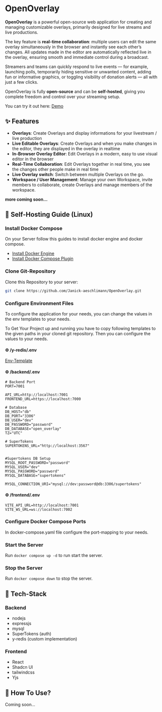 # OpenOverlay

**OpenOverlay** is a powerful open-source web application for creating and managing customizable overlays, primarily designed for live streams and live productions.

The key feature is **real-time collaboration**: multiple users can edit the same overlay simultaneously in the browser and instantly see each other’s changes. All updates made in the editor are automatically reflected live in the overlay, ensuring smooth and immediate control during a broadcast.

Streamers and teams can quickly respond to live events — for example, launching polls, temporarily hiding sensitive or unwanted content, adding fun or informative graphics, or toggling visibility of donation alerts — all with just a few clicks.

OpenOverlay is fully **open-source** and can be **self-hosted**, giving you complete freedom and control over your streaming setup.

You can try it out here: [Demo](https://demo.open-overlay.dafric.net/)

✨ Features
---
- **Overlays**: Create Overlays and display informations for your livestream / live production
- **Live Editable Overlays**: Create Overlays and when you make changes in the editor, they are displayed in the overlay in realtime
- **In-Browser Overlay Editor**: Edit Overlays in a modern, easy to use visual editor in the browser
- **Real-Time Collaboration**: Edit Overlays together in real time, you see the changes other people make in real time
- **Live Overlay switch**: Switch between multiple Overlays on the go.
- **Workspace / User Management**: Manage your own Workspace, invite members to collaborate, create Overlays and manage members of the workspace.

**more coming soon...**


🏡 Self-Hosting Guide (Linux)
---
### Install Docker Compose
On your Server follow this guides to install docker engine and docker compose.
- [Install Docker Engine](https://docs.docker.com/engine/install/)
- [Install Docker Compose Plugin](https://docs.docker.com/compose/install/linux/)

### Clone Git-Repository
Clone this Repository to your server:
```bash
git clone https://github.com/Janick-aeschlimann/OpenOverlay.git
```

### Configure Environment Files
To configure the application for your needs, you can change the values in the env templates to your needs.

To Get Your Project up and running you have to copy following templates to the given paths in your cloned git repository. Then you can configure the values to your needs.

#### ⚙️ /y-redis/.env
[Env-Template](https://github.com/Janick-aeschlimann/OpenOverlay/blob/main/y-redis/.env.template)

#### ⚙️ /backend/.env
```env
# Backend Port
PORT=7001

API_URL=http://localhost:7001
FRONTEND_URL=https://localhost:7000

# Database
DB_HOST="db"
DB_PORT="3306"
DB_USER="dev"
DB_PASSWORD="password"
DB_DATABASE="open_overlay"
TZ="UTC"

# SuperTokens
SUPERTOKENS_URL="http://localhost:3567"


#Supertokens DB Setup
MYSQL_ROOT_PASSWORD="password"
MYSQL_USER="dev"
MYSQL_PASSWORD="password"
MYSQL_DATABASE="supertokens"

MYSQL_CONNECTION_URI="mysql://dev:password@db:3306/supertokens"
```

#### ⚙️ /frontend/.env
```env
VITE_API_URL=http://localhost:7001
VITE_WS_URL=ws://localhost:7002
```

### Configure Docker Compose Ports
In docker-compose.yaml file configure the port-mapping to your needs.

### Start the Server
Run ```docker compose up -d``` to run start the server.

### Stop the Server
Run ```docker compose down``` to stop the server.

🧰 Tech-Stack
---
### Backend

- nodejs
- expressjs
- mysql
- SuperTokens (auth)
- y-redis (custom implementation)

### Frontend

- React
- Shadcn UI
- tailwindcss
- Yjs

📖 How To Use?
---
Coming soon...
